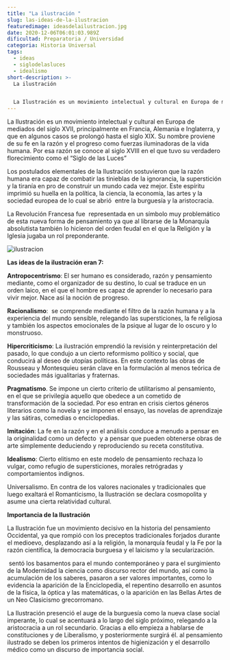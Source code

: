 ```yaml
---
title: "La ilustración "
slug: las-ideas-de-la-ilustracion
featuredimage: ideasdelailustracion.jpg
date: 2020-12-06T06:01:03.989Z
dificultad: Preparatoria / Universidad
categoria: Historia Universal
tags:
  - ideas
  - siglodelasluces
  - idealismo
short-description: >-
  La ilustración 


  La Ilustración es un movimiento intelectual y cultural en Europa de mediados del siglo XVII, principalmente en Francia, Alemania e Inglaterra
---
```

La Ilustración es un movimiento intelectual y cultural en Europa de mediados del siglo XVII, principalmente en Francia, Alemania e Inglaterra, y que en algunos casos se prolongó hasta el siglo XIX. Su nombre proviene de su fe en la razón y el progreso como fuerzas iluminadoras de la vida humana. Por esa razón se conoce al siglo XVIII en el que tuvo su verdadero florecimiento como el “Siglo de las Luces”

Los postulados elementales de la Ilustración sostuvieron que la razón humana era capaz de combatir las tinieblas de la ignorancia, la superstición y la tiranía en pro de construir un mundo cada vez mejor. Este espíritu imprimió su huella en la política, la ciencia, la economía, las artes y la sociedad europea de lo cual se abrió  entre la burguesía y la aristocracia.

La Revolución Francesa fue  representada en un símbolo muy problemático de esta nueva forma de pensamiento ya que al librarse de la Monarquía absolutista también lo hicieron del orden feudal en el que la Religión y la Iglesia jugaba un rol preponderante.

![ilustracion ](/assets/ilustracion.jpg "ilustracion ")

**Las ideas de la ilustración eran 7:**

**Antropocentrismo**: El ser humano es considerado, razón y pensamiento mediante, como el organizador de su destino, lo cual se traduce en un orden laico, en el que el hombre es capaz de aprender lo necesario para vivir mejor. Nace así la noción de progreso.

**Racionalismo**:  se comprende mediante el filtro de la razón humana y a la experiencia del mundo sensible, relegando las supersticiones, la fe religiosa y también los aspectos emocionales de la psique al lugar de lo oscuro y lo monstruoso.

**Hipercriticismo**: La ilustración emprendió la revisión y reinterpretación del pasado, lo que condujo a un cierto reformismo político y social, que conducirá al deseo de utopías políticas. En este contexto las obras de Rousseau y Montesquieu serán clave en la formulación al menos teórica de sociedades más igualitarias y fraternas.

**Pragmatismo**. Se impone un cierto criterio de utilitarismo al pensamiento, en el que se privilegia aquello que obedece a un cometido de transformación de la sociedad. Por eso entran en crisis ciertos géneros literarios como la novela y se imponen el ensayo, las novelas de aprendizaje y las sátiras, comedias o enciclopedias.

**Imitación**: La fe en la razón y en el análisis conduce a menudo a pensar en la originalidad como un defecto  y a pensar que pueden obtenerse obras de arte simplemente deduciendo y reproduciendo su receta constitutiva.

**Idealismo**: Cierto elitismo en este modelo de pensamiento rechaza lo vulgar, como refugio de supersticiones, morales retrógradas y comportamientos indignos.

Universalismo. En contra de los valores nacionales y tradicionales que luego exaltará el Romanticismo, la Ilustración se declara cosmopolita y asume una cierta relatividad cultural.

**Importancia de la Ilustración** 

La Ilustración fue un movimiento decisivo en la historia del pensamiento Occidental, ya que rompió con los preceptos tradicionales forjados durante el medioevo, desplazando así a la religión, la monarquía feudal y la Fe por la razón científica, la democracia burguesa y el laicismo y la secularización. 

 sentó los basamentos para el mundo contemporáneo y para el surgimiento de la Modernidad la ciencia como discurso rector del mundo, así como la acumulación de los saberes, pasaron a ser valores importantes, como lo evidencia la aparición de la Enciclopedia, el repentino desarrollo en asuntos de la física, la óptica y las matemáticas, o la aparición en las Bellas Artes de un Neo Clasicismo grecorromano.

La Ilustración presenció el auge de la burguesía como la nueva clase social imperante, lo cual se acentuará a lo largo del siglo próximo, relegando a la aristocracia a un rol secundario. Gracias a ello empieza a hablarse de constituciones y de Liberalismo, y posteriormente surgirá él. al pensamiento ilustrado se deben los primeros intentos de higienización y el desarrollo médico como un discurso de importancia social.